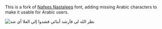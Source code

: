 This is a fork of [Nafees Nastaleeq][1] font, adding missing Arabic characters
to make it usable for Arabic users.

![نظر الله لي فأرشد أبنائي فشدوا إلي العلا أي شد](https://github.com/khaledhosny/hussaini-nastaleeq/raw/master/sample.png "Font sample")

 [1]: http://www.crulp.org/software/localization/Fonts/nafeesNastaleeq.html
